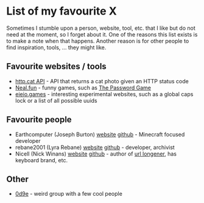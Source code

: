 # List of my favourite X
Sometimes I stumble upon a person, website, tool, etc. that I like but do not need at the moment, so I forget about it. One of the reasons this list exists is to make a note when that happens. Another reason is for other people to find inspiration, tools, ... they might like.

## Favourite websites / tools
- [http.cat API](https://http.cat/) - API that returns a cat photo given an HTTP status code
- [Neal.fun](https://neal.fun/) - funny games, such as [The Password Game](https://neal.fun/password-game/)
- [eieio.games](https://eieio.games/) - interesting experimental websites, such as a global caps lock or a list of all possible uuids

## Favourite people
- Earthcomputer (Joseph Burton) [website](https://earthcomputer.net/) [github](https://github.com/Earthcomputer) - Minecraft focused developer
- rebane2001 (Lyra Rebane) [website](https://rebane2001.com/) [github](https://github.com/rebane2001) - developer, archivist
- Nicell (Nick Winans) [website](https://nick.winans.io/) [github](https://github.com/Nicell) - author of [url longener](https://loooooooooooooooooooooooooooooooooooooooooooooooooooooooooooooo.ng/), has keyboard brand, etc.

## Other
- [0d9e](https://0d9e.tech/) - weird group with a few cool people
